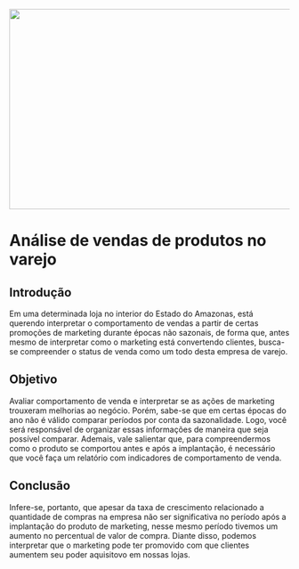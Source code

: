 <p align="center">
  <img width="740" height="360" src="https://epaybrasil.com.br/blog/wp-content/uploads/2016/05/estrategias-para-tornar-seu-varejo-uma-maquina-de-vendas-740x360.jpg">
</p>

# Análise de vendas de produtos no varejo

## Introdução
Em uma determinada loja no interior do Estado do Amazonas, está querendo interpretar o comportamento de vendas a partir de certas promoções de marketing durante épocas não sazonais, de forma que, antes mesmo de interpretar como o marketing está convertendo clientes, busca-se compreender o status de venda como um todo desta empresa de varejo.

## Objetivo
Avaliar comportamento de venda e interpretar se as ações de marketing trouxeram melhorias ao negócio. Porém, sabe-se que em certas épocas do ano não é válido comparar períodos por conta da sazonalidade. Logo, você será responsável de organizar essas informações de maneira que seja possível comparar. Ademais, vale salientar que, para compreendermos como o produto se comportou antes e após a implantação, é necessário que você faça um relatório com indicadores de comportamento de venda.

## Conclusão
Infere-se, portanto, que apesar da taxa de crescimento relacionado a quantidade de compras na empresa não ser significativa no período após a implantação do produto de marketing, nesse mesmo período tivemos um aumento no percentual de valor de compra. Diante disso, podemos interpretar que o marketing pode ter promovido com que clientes aumentem seu poder aquisitovo em nossas lojas.
